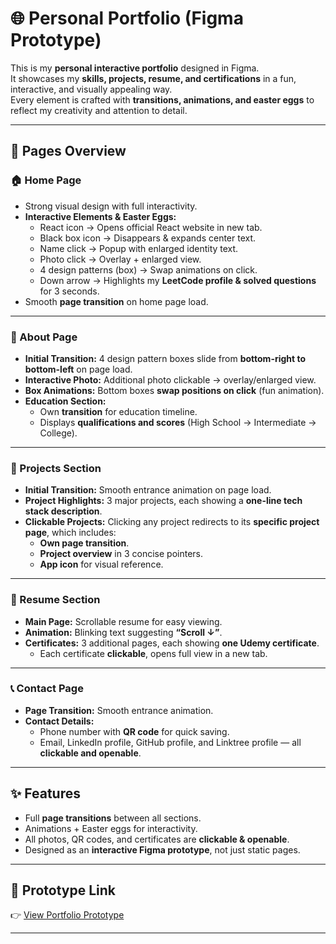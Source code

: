 # 🌐 Personal Portfolio (Figma Prototype)

This is my **personal interactive portfolio** designed in Figma.  
It showcases my **skills, projects, resume, and certifications** in a fun, interactive, and visually appealing way.  
Every element is crafted with **transitions, animations, and easter eggs** to reflect my creativity and attention to detail.

---

## 📂 Pages Overview

### 🏠 Home Page
- Strong visual design with full interactivity.  
- **Interactive Elements & Easter Eggs:**  
  - React icon → Opens official React website in new tab.  
  - Black box icon → Disappears & expands center text.  
  - Name click → Popup with enlarged identity text.  
  - Photo click → Overlay + enlarged view.  
  - 4 design patterns (box) → Swap animations on click.  
  - Down arrow → Highlights my **LeetCode profile & solved questions** for 3 seconds.  
- Smooth **page transition** on home page load.

---

### 👤 About Page
- **Initial Transition:** 4 design pattern boxes slide from **bottom-right to bottom-left** on page load.  
- **Interactive Photo:** Additional photo clickable → overlay/enlarged view.  
- **Box Animations:** Bottom boxes **swap positions on click** (fun animation).  
- **Education Section:**  
  - Own **transition** for education timeline.  
  - Displays **qualifications and scores** (High School → Intermediate → College).

---

### 📁 Projects Section
- **Initial Transition:** Smooth entrance animation on page load.  
- **Project Highlights:** 3 major projects, each showing a **one-line tech stack description**.  
- **Clickable Projects:** Clicking any project redirects to its **specific project page**, which includes:  
  - **Own page transition**.  
  - **Project overview** in 3 concise pointers.  
  - **App icon** for visual reference.

---

### 📄 Resume Section
- **Main Page:** Scrollable resume for easy viewing.  
- **Animation:** Blinking text suggesting **“Scroll ↓”**.  
- **Certificates:** 3 additional pages, each showing **one Udemy certificate**.  
  - Each certificate **clickable**, opens full view in a new tab.

---

### 📞 Contact Page
- **Page Transition:** Smooth entrance animation.  
- **Contact Details:**  
  - Phone number with **QR code** for quick saving.  
  - Email, LinkedIn profile, GitHub profile, and Linktree profile — all **clickable and openable**.

---

## ✨ Features
- Full **page transitions** between all sections.  
- Animations + Easter eggs for interactivity.  
- All photos, QR codes, and certificates are **clickable & openable**.  
- Designed as an **interactive Figma prototype**, not just static pages.

---

## 🔗 Prototype Link
👉 [View Portfolio Prototype](https://www.figma.com/proto/dE4xfNW2Bk8hdWJ312ezRF/SANDARBH_PORTFOLIO?page-id=0%3A1&node-id=108-206&p=f&viewport=-2588%2C168%2C0.35&t=WskQls6Z5y37253I-1&scaling=contain&content-scaling=fixed&starting-point-node-id=4%3A225)

---

